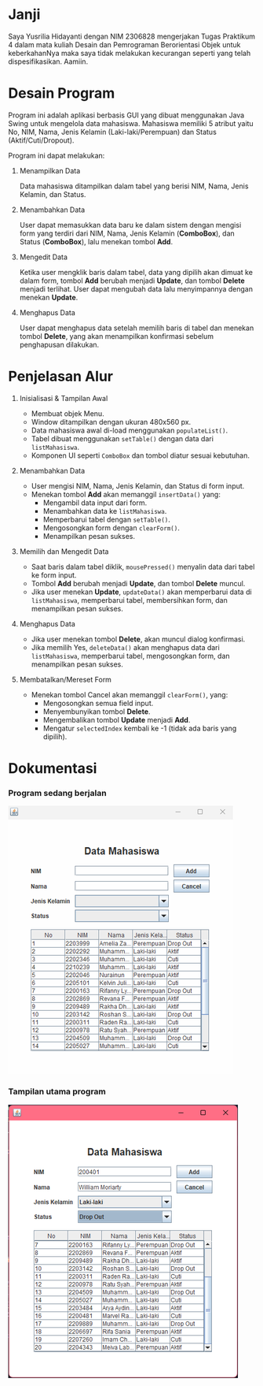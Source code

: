 # Janji
Saya Yusrilia Hidayanti dengan NIM 2306828 mengerjakan Tugas Praktikum 4 dalam mata kuliah Desain dan Pemrograman Berorientasi Objek untuk keberkahanNya maka saya tidak melakukan kecurangan seperti yang telah dispesifikasikan. Aamiin.

# Desain Program
Program ini adalah aplikasi berbasis GUI yang dibuat menggunakan Java Swing untuk mengelola data mahasiswa. Mahasiswa memiliki 5 atribut yaitu No, NIM, Nama, Jenis Kelamin (Laki-laki/Perempuan) dan Status (Aktif/Cuti/Dropout).

Program ini dapat melakukan:

1. Menampilkan Data

    Data mahasiswa ditampilkan dalam tabel yang berisi NIM, Nama, Jenis Kelamin, dan Status.

2. Menambahkan Data

    User dapat memasukkan data baru ke dalam sistem dengan mengisi form yang terdiri dari NIM, Nama, Jenis Kelamin (**ComboBox**), dan Status (**ComboBox**), lalu menekan tombol **Add**.

3. Mengedit Data

    Ketika user mengklik baris dalam tabel, data yang dipilih akan dimuat ke dalam form, tombol **Add** berubah menjadi **Update**, dan tombol **Delete** menjadi terlihat. User dapat mengubah data lalu menyimpannya dengan menekan **Update**.

4. Menghapus Data

    User dapat menghapus data setelah memilih baris di tabel dan menekan tombol **Delete**, yang akan menampilkan konfirmasi sebelum penghapusan dilakukan.


# Penjelasan Alur

1. Inisialisasi & Tampilan Awal

   - Membuat objek Menu.    
   - Window ditampilkan dengan ukuran 480x560 px.    
   - Data mahasiswa awal di-load menggunakan `populateList()`.    
   - Tabel dibuat menggunakan `setTable()` dengan data dari `listMahasiswa`.    
   - Komponen UI seperti `ComboBox` dan tombol diatur sesuai kebutuhan.

2. Menambahkan Data

    - User mengisi NIM, Nama, Jenis Kelamin, dan Status di form input.    
   - Menekan tombol **Add** akan memanggil `insertData()` yang:    
     - Mengambil data input dari form.    
     - Menambahkan data ke `listMahasiswa`.    
     - Memperbarui tabel dengan `setTable()`.    
     - Mengosongkan form dengan `clearForm()`.    
     - Menampilkan pesan sukses.

3. Memilih dan Mengedit Data

    - Saat baris dalam tabel diklik, `mousePressed()` menyalin data dari tabel ke form input.    
   - Tombol **Add** berubah menjadi **Update**, dan tombol **Delete** muncul.    
   - Jika user menekan **Update**, `updateData()` akan memperbarui data di `listMahasiswa`, memperbarui tabel, membersihkan form, dan menampilkan pesan sukses.

4. Menghapus Data

    - Jika user menekan tombol **Delete**, akan muncul dialog konfirmasi.    
   - Jika memilih Yes, `deleteData()` akan menghapus data dari `listMahasiswa`, memperbarui tabel, mengosongkan form, dan menampilkan pesan sukses.

5. Membatalkan/Mereset Form

    - Menekan tombol Cancel akan memanggil `clearForm()`, yang:    
      - Mengosongkan semua field input.    
      - Menyembunyikan tombol **Delete**.    
      - Mengembalikan tombol **Update** menjadi **Add**.    
      - Mengatur `selectedIndex` kembali ke -1 (tidak ada baris yang dipilih).

# Dokumentasi

### Program sedang berjalan
![Demo Program](Screenshots/tp4.gif)

### Tampilan utama program
![Tampilan Program](Screenshots/img.png)
